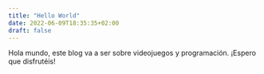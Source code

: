 ```yaml
---
title: "Hello World"
date: 2022-06-09T18:35:35+02:00
draft: false
---
```


Hola mundo, este blog va a ser sobre videojuegos y programación. ¡Espero que disfrutéis!